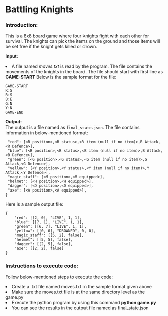 #  Battling Knights

### Introduction:
This is a 8x8 board game where four knights fight with each other for survival. The knights can pick the items on the ground and 
those items will be set free if the knight gets killed or drown. 

<b> Input: </b>
<li> A file named <i>moves.txt</i> is read by the program. The file contains the movements of the knights in the board.
The file should start with first line as <b>GAME-START</b> Below is the sample format for the file:

```
GAME-START
R:S
R:S
B:E
G:N
Y:N
GAME-END
````

<b> Output:</b>
<br> The output is a file named as `final_state.json`. The file contains information in below-mentioned format:

```
 "red": [<R position>,<R status>,<R item (null if no item)>,R Attack,<R Defence>],
 "blue": [<B position>,<B status>,<B item (null if no item)>,B Attack,<B Defence>],
 "green": [<G position>,<G status>,<G item (null if no item)>,G Attack,<G Defence>],
 "yellow": [<Y position>,<Y status>,<Y item (null if no item)>,Y Attack,<Y Defence>],
 "magic_staff": [<M position>,<M equipped>],
 "helmet": [<H position>,<H equipped>],
 "dagger": [<D position>,<D equipped>],
 "axe": [<A position>,<A equipped>],
}
```

Here is a sample output file:

```
{
    "red": [[2, 0], "LIVE", 1, 1], 
    "blue": [[7, 1], "LIVE", 1, 1], 
    "green": [[6, 7], "LIVE", 1, 1], 
    "yellow": [[0, 0], "DROWNED", 0, 0], 
    "magic_staff": [[5, 2], false], 
    "helmet": [[5, 5], false], 
    "dagger": [[2, 5], false], 
    "axe": [[2, 2], false]
}
```

### Instructions to execute code:
Follow below-mentioned steps to execute the code:
<li> Create a .txt file named moves.txt in the sample format given above
<li> Make sure the moves.txt file is at the same directory level as the game.py
<li> Execute the python program by using this command <b>python game.py</b>
<li> You can see the results in the output file named as final_state.json
<br><br><br><br>

